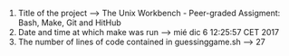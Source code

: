 1. Title of the project --> The Unix Workbench - Peer-graded Assigment: Bash, Make, Git and HitHub
2. Date and time at which make was run --> mié dic  6 12:25:57 CET 2017
3. The number of lines of code contained in guessinggame.sh --> 27

